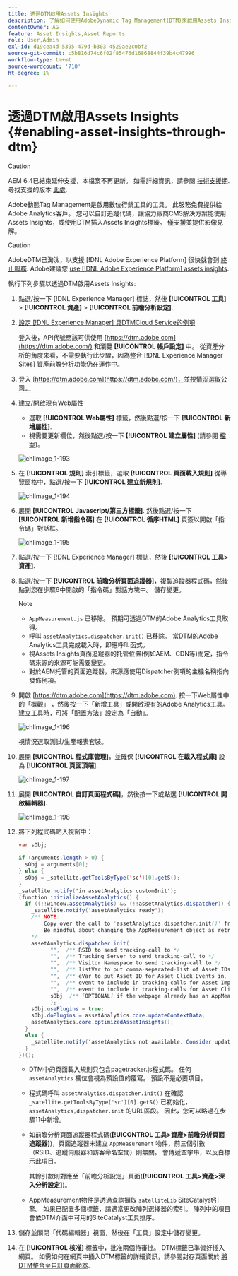 ```yaml
---
title: 透過DTM啟用Assets Insights
description: 了解如何使用AdobeDynamic Tag Management(DTM)來啟用Assets Insights。
contentOwner: AG
feature: Asset Insights,Asset Reports
role: User,Admin
exl-id: d19cea4d-5395-479d-b303-4529ae2c0bf2
source-git-commit: c5b816d74c6f02f85476d16868844f39b4c47996
workflow-type: tm+mt
source-wordcount: '710'
ht-degree: 1%

---
```


# 透過DTM啟用Assets Insights {#enabling-asset-insights-through-dtm}

>[!CAUTION]
>
>AEM 6.4已結束延伸支援，本檔案不再更新。 如需詳細資訊，請參閱 [技術支援期](https://helpx.adobe.com//tw/support/programs/eol-matrix.html). 尋找支援的版本 [此處](https://experienceleague.adobe.com/docs/).

Adobe動態Tag Management是啟用數位行銷工具的工具。 此服務免費提供給Adobe Analytics客戶。 您可以自訂追蹤代碼，讓協力廠商CMS解決方案能使用Assets Insights，或使用DTM插入Assets Insights標籤。 僅支援並提供影像見解。

>[!CAUTION]
>
>AdobeDTM已淘汰，以支援 [!DNL Adobe Experience Platform] 很快就會到 [終止服務](https://medium.com/launch-by-adobe/dtm-plans-for-a-sunset-3c6aab003a6f). Adobe建議您 [use [!DNL Adobe Experience Platform] assets insights](https://experienceleague.adobe.com/docs/experience-manager-learn/assets/advanced/asset-insights-launch-tutorial.html).

執行下列步驟以透過DTM啟用Assets Insights:

1. 點選/按一下 [!DNL Experience Manager] 標誌，然後 **[!UICONTROL 工具]** > **[!UICONTROL 資產]** > **[!UICONTROL 前瞻分析設定]**.
1. [設定 [!DNL Experience Manager] 具DTMCloud Service的例項](../sites-administering/dtm.md)

   登入後，API代號應該可供使用 [https://dtm.adobe.com](https://dtm.adobe.com/) 和瀏覽 **[!UICONTROL 帳戶設定]** 中。 從資產分析的角度來看，不需要執行此步驟，因為整合 [!DNL Experience Manager Sites] 資產前瞻分析功能仍在運作中。

1. 登入 [https://dtm.adobe.com](https://dtm.adobe.com/)，並視情況選取公司。
1. 建立/開啟現有Web屬性

   * 選取 **[!UICONTROL Web屬性]** 標籤，然後點選/按一下 **[!UICONTROL 新增屬性]**.
   * 視需要更新欄位，然後點選/按一下 **[!UICONTROL 建立屬性]** (請參閱 [檔案](https://helpx.adobe.com/experience-manager/using/dtm.html))。

   ![chlimage_1-193](assets/chlimage_1-193.png)

1. 在 **[!UICONTROL 規則]** 索引標籤，選取 **[!UICONTROL 頁面載入規則]** 從導覽窗格中，點選/按一下 **[!UICONTROL 建立新規則]**.

   ![chlimage_1-194](assets/chlimage_1-194.png)

1. 展開 **[!UICONTROL Javascript/第三方標籤]**. 然後點選/按一下 **[!UICONTROL 新增指令碼]** 在 **[!UICONTROL 循序HTML]** 頁簽以開啟「指令碼」對話框。

   ![chlimage_1-195](assets/chlimage_1-195.png)

1. 點選/按一下 [!DNL Experience Manager] 標誌，然後 **[!UICONTROL 工具>資產]**.
1. 點選/按一下 **[!UICONTROL 前瞻分析頁面追蹤器]**，複製追蹤器程式碼，然後貼到您在步驟6中開啟的「指令碼」對話方塊中。 儲存變更。

   >[!NOTE]
   >
   >* `AppMeasurement.js` 已移除。 預期可透過DTM的Adobe Analytics工具取得。
   >* 呼叫 `assetAnalytics.dispatcher.init()` 已移除。 當DTM的Adobe Analytics工具完成載入時，即應呼叫函式。
   >* 視Assets Insights頁面追蹤器的托管位置(例如AEM、CDN等)而定，指令碼來源的來源可能需要變更。
   >* 對於AEM托管的頁面追蹤器，來源應使用Dispatcher例項的主機名稱指向發佈例項。


1. 開啟 [https://dtm.adobe.com](https://dtm.adobe.com). 按一下Web屬性中的「概觀」 ，然後按一下「新增工具」或開啟現有的Adobe Analytics工具。 建立工具時，可將「配置方法」設定為「自動」。

   ![chlimage_1-196](assets/chlimage_1-196.png)

   視情況選取測試/生產報表套裝。

1. 展開 **[!UICONTROL 程式庫管理]**，並確保 **[!UICONTROL 在載入程式庫]** 設為 **[!UICONTROL 頁面頂端]**.

   ![chlimage_1-197](assets/chlimage_1-197.png)

1. 展開 **[!UICONTROL 自訂頁面程式碼]**，然後按一下或點選 **[!UICONTROL 開啟編輯器]**.

   ![chlimage_1-198](assets/chlimage_1-198.png)

1. 將下列程式碼貼入視窗中：

   ```java
   var sObj;
   
   if (arguments.length > 0) {
     sObj = arguments[0];
   } else {
     sObj = _satellite.getToolsByType('sc')[0].getS();
   }
   _satellite.notify('in assetAnalytics customInit');
   (function initializeAssetAnalytics() {
     if ((!!window.assetAnalytics) && (!!assetAnalytics.dispatcher)) {
       _satellite.notify('assetAnalytics ready');
       /** NOTE:
           Copy over the call to 'assetAnalytics.dispatcher.init()' from Assets Pagetracker
           Be mindful about changing the AppMeasurement object as retrieved above.
       */
       assetAnalytics.dispatcher.init(
             "",  /** RSID to send tracking-call to */
             "",  /** Tracking Server to send tracking-call to */
             "",  /** Visitor Namespace to send tracking-call to */
             "",  /** listVar to put comma-separated-list of Asset IDs for Asset Impression Events in tracking-call, e.g. 'listVar1' */
             "",  /** eVar to put Asset ID for Asset Click Events in, e.g. 'eVar3' */
             "",  /** event to include in tracking-calls for Asset Impression Events, e.g. 'event8' */
             "",  /** event to include in tracking-calls for Asset Click Events, e.g. 'event7' */
             sObj  /** [OPTIONAL] if the webpage already has an AppMeasurement object, please include the object here. If unspecified, Pagetracker Core shall create its own AppMeasurement object */
             );
       sObj.usePlugins = true;
       sObj.doPlugins = assetAnalytics.core.updateContextData;
       assetAnalytics.core.optimizedAssetInsights();
     }
     else {
       _satellite.notify('assetAnalytics not available. Consider updating the Custom Page Code', 4);
     }
   })();
   ```

   * DTM中的頁面載入規則只包含pagetracker.js程式碼。 任何 `assetAnalytics` 欄位會視為預設值的覆寫。 預設不是必要項目。
   * 程式碼呼叫 `assetAnalytics.dispatcher.init()` 在確認 `_satellite.getToolsByType('sc')[0].getS()` 已初始化， `assetAnalytics,dispatcher.init` 的URL區段。 因此，您可以略過在步驟11中新增。
   * 如前瞻分析頁面追蹤器程式碼(**[!UICONTROL 工具>資產>前瞻分析頁面追蹤器]**)，頁面追蹤器未建立 `AppMeasurement` 物件，前三個引數（RSID、追蹤伺服器和訪客命名空間）則無關。 會傳遞空字串，以反白標示此項目。

      其餘引數則對應至「前瞻分析設定」頁面(**[!UICONTROL 工具>資產>深入分析設定]**)。

   * AppMeasurement物件是透過查詢擷取 `satelliteLib` SiteCatalyst引擎。 如果已配置多個標籤，請適當更改陣列選擇器的索引。 陣列中的項目會依DTM介面中可用的SiteCatalyst工具排序。

1. 儲存並關閉「代碼編輯器」視窗，然後在「工具」設定中儲存變更。
1. 在 **[!UICONTROL 核准]** 標籤中，批准兩個待審批。 DTM標籤已準備好插入網頁。 如需如何在網頁中插入DTM標籤的詳細資訊，請參閱封存頁面關於 [將DTM整合至自訂頁面範本](https://web.archive.org/web/20180816221834/https://blogs.adobe.com/experiencedelivers/experience-management/integrating-dtm-custom-aem6-page-template).
